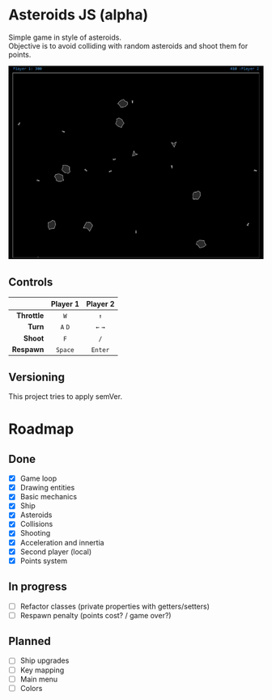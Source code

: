 # Asteroids JS (alpha)

Simple game in style of asteroids.\
Objective is to avoid colliding with random asteroids and shoot them for points.

![Asteroids JS](Asteroids%20JS.png)

## Controls

|               | Player 1  | Player 2  |
| ------------: | :-------: | :-------: |
| **Throttle**  | `W`       | `↑`       |
| **Turn**      | `A` `D`   | `←` `→`   |
| **Shoot**     | `F`       | `/`       |
| **Respawn**   | `Space`   | `Enter`   |

##

## Versioning

This project tries to apply semVer.

# Roadmap

## Done

- [x] Game loop
- [x] Drawing entities
- [x] Basic mechanics
- [x] Ship
- [x] Asteroids
- [x] Collisions
- [x] Shooting
- [x] Acceleration and innertia
- [x] Second player (local)
- [x] Points system

## In progress

- [ ] Refactor classes (private properties with getters/setters)
- [ ] Respawn penalty (points cost? / game over?)

## Planned

- [ ] Ship upgrades
- [ ] Key mapping
- [ ] Main menu
- [ ] Colors